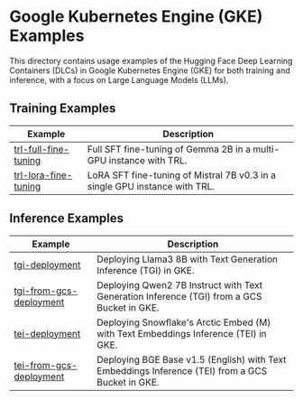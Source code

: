 # Google Kubernetes Engine (GKE) Examples

This directory contains usage examples of the Hugging Face Deep Learning Containers (DLCs) in Google Kubernetes Engine (GKE) for both training and inference, with a focus on Large Language Models (LLMs).

## Training Examples

| Example | Description
|---------|-------------
| [trl-full-fine-tuning](./trl-full-fine-tuning) | Full SFT fine-tuning of Gemma 2B in a multi-GPU instance with TRL.
| [trl-lora-fine-tuning](./trl-lora-fine-tuning) | LoRA SFT fine-tuning of Mistral 7B v0.3 in a single GPU instance with TRL.

## Inference Examples

| Example | Description
|---------|-------------
| [tgi-deployment](./tgi-deployment) | Deploying Llama3 8B with Text Generation Inference (TGI) in GKE.
| [tgi-from-gcs-deployment](./tgi-from-gcs-deployment) | Deploying Qwen2 7B Instruct with Text Generation Inference (TGI) from a GCS Bucket in GKE.
| [tei-deployment](./tei-deployment) | Deploying Snowflake's Arctic Embed (M) with Text Embeddings Inference (TEI) in GKE.
| [tei-from-gcs-deployment](./tei-from-gcs-deployment) | Deploying BGE Base v1.5 (English) with Text Embeddings Inference (TEI) from a GCS Bucket in GKE.
